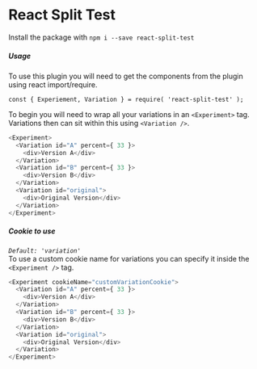 # React Split Test

Install the package with `npm i --save react-split-test`

##### Usage
To use this plugin you will need to get the components from the plugin using react import/require.
```
const { Experiement, Variation } = require( 'react-split-test' );
```

To begin you will need to wrap all your variations in an `<Experiment>` tag.  
Variations then can sit within this using `<Variation />`.

```js
<Experiment>
  <Variation id="A" percent={ 33 }>
    <div>Version A</div>
  </Variation>
  <Variation id="B" percent={ 33 }>
    <div>Version B</div>
  </Variation>
  <Variation id="original">
    <div>Original Version</div>
  </Variation>
</Experiment>
```

##### Cookie to use
_`Default: 'variation'`_  
To use a custom cookie name for variations you can specify it inside the `<Experiment />` tag.

```js
<Experiment cookieName="customVariationCookie">
  <Variation id="A" percent={ 33 }>
    <div>Version A</div>
  </Variation>
  <Variation id="B" percent={ 33 }>
    <div>Version B</div>
  </Variation>
  <Variation id="original">
    <div>Original Version</div>
  </Variation>
</Experiment>
```

